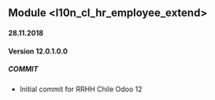 ## Module <l10n_cl_hr_employee_extend>

#### 28.11.2018
#### Version 12.0.1.0.0
##### COMMIT
- Initial commit for RRHH Chile Odoo 12
